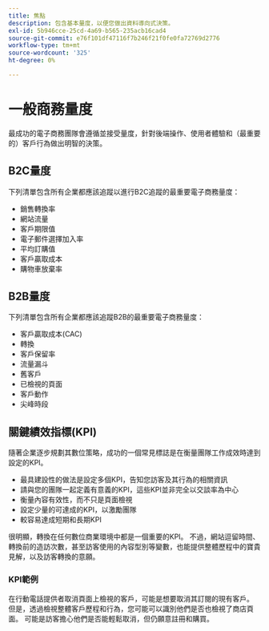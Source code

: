 ```yaml
---
title: 焦點
description: 包含基本量度，以便您做出資料導向式決策。
exl-id: 5b946cce-25cd-4a69-b565-235acb16cad4
source-git-commit: e76f101df47116f7b246f21f0fe0fa72769d2776
workflow-type: tm+mt
source-wordcount: '325'
ht-degree: 0%

---
```


# 一般商務量度

最成功的電子商務團隊會遵循並接受量度，針對後端操作、使用者體驗和（最重要的）客戶行為做出明智的決策。

## B2C量度

下列清單包含所有企業都應該追蹤以進行B2C追蹤的最重要電子商務量度：

- 銷售轉換率
- 網站流量
- 客戶期限值
- 電子郵件選擇加入率
- 平均訂購值
- 客戶贏取成本
- 購物車放棄率

## B2B量度

下列清單包含所有企業都應該追蹤B2B的最重要電子商務量度：

- 客戶贏取成本(CAC)
- 轉換
- 客戶保留率
- 流量漏斗
- 舊客戶
- 已檢視的頁面
- 客戶動作
- 尖峰時段

## 關鍵績效指標(KPI)

隨著企業逐步規劃其數位策略，成功的一個常見標誌是在衡量團隊工作成效時達到設定的KPI。

- 最具建設性的做法是設定多個KPI，告知您訪客及其行為的相關資訊
- 請與您的團隊一起定義有意義的KPI，這些KPI並非完全以交談率為中心
- 衡量內容有效性，而不只是頁面檢視
- 設定少量的可達成的KPI，以激勵團隊
- 較容易達成短期和長期KPI

很明顯，轉換在任何數位商業環境中都是一個重要的KPI。 不過，網站逗留時間、轉換前的造訪次數，甚至訪客使用的內容型別等變數，也能提供整體歷程中的寶貴見解，以及訪客轉換的意願。

### KPI範例

在行動電話提供者取消頁面上檢視的客戶，可能是想要取消其訂閱的現有客戶。 但是，透過檢視整體客戶歷程和行為，您可能可以識別他們是否也檢視了商店頁面。 可能是訪客擔心他們是否能輕鬆取消，但仍願意註冊和購買。
